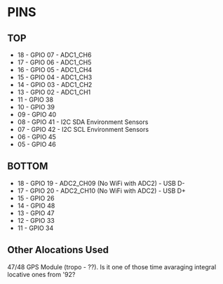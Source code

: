 # PINS

## TOP

* 18 - GPIO 07 - ADC1_CH6
* 17 - GPIO 06 - ADC1_CH5
* 16 - GPIO 05 - ADC1_CH4
* 15 - GPIO 04 - ADC1_CH3
* 14 - GPIO 03 - ADC1_CH2
* 13 - GPIO 02 - ADC1_CH1
* 11 - GPIO 38
* 10 - GPIO 39
* 09 - GPIO 40
* 08 - GPIO 41 - I2C SDA Environment Sensors
* 07 - GPIO 42 - I2C SCL Environment Sensors
* 06 - GPIO 45
* 05 - GPIO 46

## BOTTOM

* 18 - GPIO 19 - ADC2_CH09 (No WiFi with ADC2) - USB D-
* 17 - GPIO 20 - ADC2_CH10 (No WiFi with ADC2) - USB D+
* 15 - GPIO 26
* 14 - GPIO 48
* 13 - GPIO 47
* 12 - GPIO 33
* 11 - GPIO 34

## Other Alocations Used

47/48 GPS Module (tropo - ??). Is it one of those time avaraging integral locative ones from '92?
